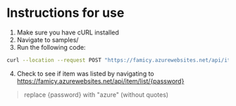 # Instructions for use

1. Make sure you have cURL installed
2. Navigate to samples/
3. Run the following code:
```sh
curl --location --request POST "https://famicy.azurewebsites.net/api/item/create" --header 'Content-Type:application/json' -d @test.json
```
4. Check to see if item was listed by navigating to https://famicy.azurewebsites.net/api/item/list/{password}
> replace {password} with "azure" (without quotes)